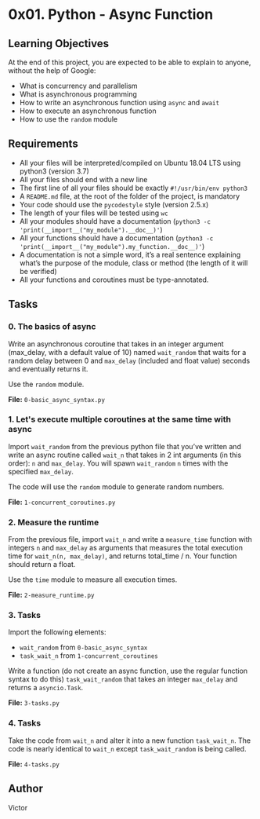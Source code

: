 # 0x01. Python - Async Function

## Learning Objectives

At the end of this project, you are expected to be able to explain to anyone, without the help of Google:

* What is concurrency and parallelism
* What is asynchronous programming
* How to write an asynchronous function using `async` and `await`
* How to execute an asynchronous function
* How to use the `random` module

## Requirements

* All your files will be interpreted/compiled on Ubuntu 18.04 LTS using python3 (version 3.7)
* All your files should end with a new line
* The first line of all your files should be exactly `#!/usr/bin/env python3`
* A `README.md` file, at the root of the folder of the project, is mandatory
* Your code should use the `pycodestyle` style (version 2.5.x)
* The length of your files will be tested using `wc`
* All your modules should have a documentation (`python3 -c 'print(__import__("my_module").__doc__)'`)
* All your functions should have a documentation (`python3 -c 'print(__import__("my_module").my_function.__doc__)'`)
* A documentation is not a simple word, it’s a real sentence explaining what’s the purpose of the module, class or method (the length of it will be verified)
* All your functions and coroutines must be type-annotated.

## Tasks

### 0. The basics of async

Write an asynchronous coroutine that takes in an integer argument (max_delay, with a default value of 10) named `wait_random` that waits for a random delay between 0 and `max_delay` (included and float value) seconds and eventually returns it.

Use the `random` module.

**File:** `0-basic_async_syntax.py`

### 1. Let's execute multiple coroutines at the same time with async

Import `wait_random` from the previous python file that you’ve written and write an async routine called `wait_n` that takes in 2 int arguments (in this order): `n` and `max_delay`. You will spawn `wait_random` `n` times with the specified `max_delay`.

The code will use the `random` module to generate random numbers.

**File:** `1-concurrent_coroutines.py`

### 2. Measure the runtime

From the previous file, import `wait_n` and write a `measure_time` function with integers `n` and `max_delay` as arguments that measures the total execution time for `wait_n(n, max_delay)`, and returns total_time / n. Your function should return a float.

Use the `time` module to measure all execution times.

**File:** `2-measure_runtime.py`

### 3. Tasks

Import the following elements:

* `wait_random` from `0-basic_async_syntax`
* `task_wait_n` from `1-concurrent_coroutines`

Write a function (do not create an async function, use the regular function syntax to do this) `task_wait_random` that takes an integer `max_delay` and returns a `asyncio.Task`.

**File:** `3-tasks.py`

### 4. Tasks

Take the code from `wait_n` and alter it into a new function `task_wait_n`. The code is nearly identical to `wait_n` except `task_wait_random` is being called.

**File:** `4-tasks.py`

## Author

Victor

